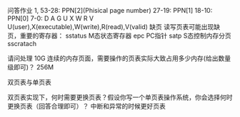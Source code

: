 问答作业
1,
   53-28: PPN[2](Phisical page number)
   27-19: PPN[1]
   18-10: PPN[0]
   7-0: D A G U X W R V
   U(user),X(executable),W(write),R(read),V(valid)
缺页
读写页表可能出现缺页，重要的寄存器：
sstatus M态状态寄存器
epc PC指针
satp S态控制内存分页
sscratach 

请问处理 10G 连续的内存页面，需要操作的页表实际大致占用多少内存(给出数量级即可)？
256M




双页表与单页表

双页表实现下，何时需要更换页表？假设你写一个单页表操作系统，你会选择何时更换页表（回答合理即可）？
中断和异常的时候更好页表
